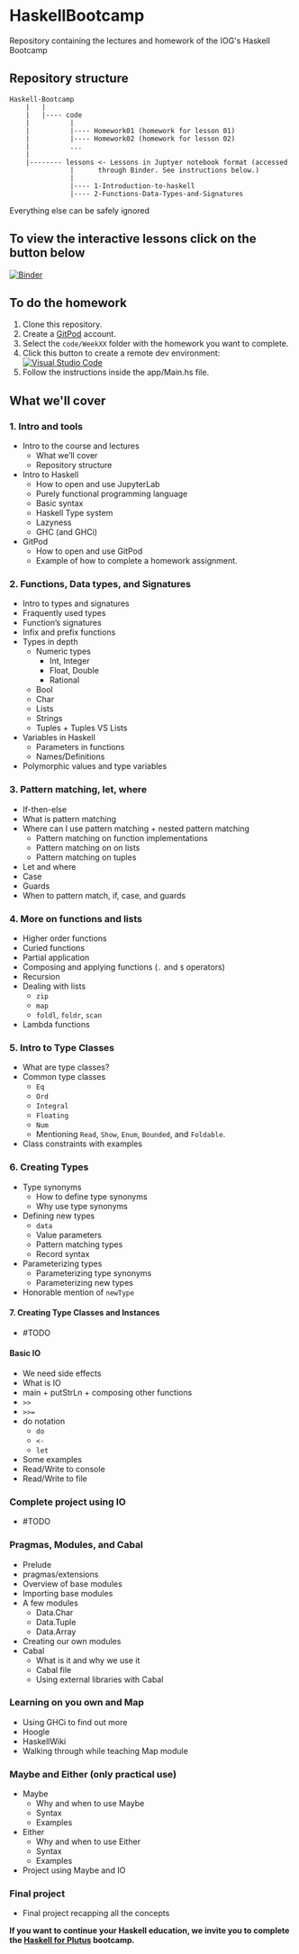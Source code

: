 # HaskellBootcamp

Repository containing the lectures and homework of the IOG's Haskell Bootcamp

## Repository structure

    Haskell-Bootcamp
        |   |
        |   |---- code
        |          |
        |          |---- Homework01 (homework for lesson 01)
        |          |---- Homework02 (homework for lesson 02)
        |          ...
        |
        |-------- lessons <- Lessons in Juptyer notebook format (accessed
                   |      through Binder. See instructions below.)
                   |
                   |---- 1-Introduction-to-haskell
                   |---- 2-Functions-Data-Types-and-Signatures

Everything else can be safely ignored

## To view the interactive lessons click on the button below

[![Binder](https://mybinder.org/badge_logo.svg)](https://mybinder.org/v2/gh/input-output-hk/haskell-for-marlowe-bootcamp/HEAD?labpath=%2Flessons%2F%2FWeek01%2F1.1-Introduction-to-haskell.ipynb)

## To do the homework

1. Clone this repository.
2. Create a [GitPod](https://www.gitpod.io/) account.
3. Select the `code/WeekXX` folder with the homework you want to complete.
4. Click this button to create a remote dev environment: [![Visual Studio Code](https://img.shields.io/badge/Visual%20Studio%20Code-0078d7.svg?style=flat&logo=visual-studio-code&logoColor=white)](https://gitpod.io/#https://github.com/rober-m/haskell-bootcamp)
5. Follow the instructions inside the app/Main.hs file.

## What we'll cover

### 1. Intro and tools

- Intro to the course and lectures
  - What we’ll cover
  - Repository structure
- Intro to Haskell
  - How to open and use JupyterLab
  - Purely functional programming language
  - Basic syntax
  - Haskell Type system
  - Lazyness
  - GHC (and GHCi)
- GitPod
  - How to open and use GitPod
  - Example of how to complete a homework assignment.

### 2. Functions, Data types, and Signatures

- Intro to types and signatures
- Fraquently used types
- Function’s signatures
- Infix and prefix functions
- Types in depth
  - Numeric types
    - Int, Integer
    - Float, Double
    - Rational
  - Bool
  - Char
  - Lists
  - Strings
  - Tuples + Tuples VS Lists
- Variables in Haskell
  - Parameters in functions
  - Names/Definitions
- Polymorphic values and type variables

### 3. Pattern matching, let, where

- If-then-else
- What is pattern matching
- Where can I use pattern matching + nested pattern matching
  - Pattern matching on function implementations
  - Pattern matching on on lists
  - Pattern matching on tuples
- Let and where
- Case
- Guards
- When to pattern match, if, case, and guards

### 4. More on functions and lists

- Higher order functions
- Curied functions
- Partial application
- Composing and applying functions (`.` and `$` operators)
- Recursion
- Dealing with lists
  - `zip`
  - `map`
  - `foldl`, `foldr`, `scan`
- Lambda functions

### 5. Intro to Type Classes

- What are type classes?
- Common type classes
  - `Eq`
  - `Ord`
  - `Integral`
  - `Floating`
  - `Num`
  - Mentioning `Read`, `Show`, `Enum`, `Bounded`, and `Foldable`.
- Class constraints with examples

### 6. Creating Types

- Type synonyms
  - How to define type synonyms
  - Why use type synonyms
- Defining new types
  - `data`
  - Value parameters
  - Pattern matching types
  - Record syntax
- Parameterizing types
  - Parameterizing type synonyms
  - Parameterizing new types
- Honorable mention of `newType`

#### 7. Creating Type Classes and Instances

- #TODO

#### Basic IO

- We need side effects
- What is IO
- main + putStrLn + composing other functions
- `>>`
- `>>=`
- do notation
  - `do`
  - `<-`
  - `let`
- Some examples
- Read/Write to console
- Read/Write to file

### Complete project using IO

- #TODO

### Pragmas, Modules, and Cabal

- Prelude
- pragmas/extensions
- Overview of base modules
- Importing base modules
- A few modules
  - Data.Char
  - Data.Tuple
  - Data.Array
- Creating our own modules
- Cabal
  - What is it and why we use it
  - Cabal file
  - Using external libraries with Cabal

### Learning on you own and Map

- Using GHCi to find out more
- Hoogle
- HaskellWiki
- Walking through while teaching Map module

### Maybe and Either (only practical use)

- Maybe
  - Why and when to use Maybe
  - Syntax
  - Examples
- Either
  - Why and when to use Either
  - Syntax
  - Examples
- Project using Maybe and IO

### Final project

- Final project recapping all the concepts

**If you want to continue your Haskell education, we invite you to complete the [Haskell for Plutus](#todo) bootcamp.**
